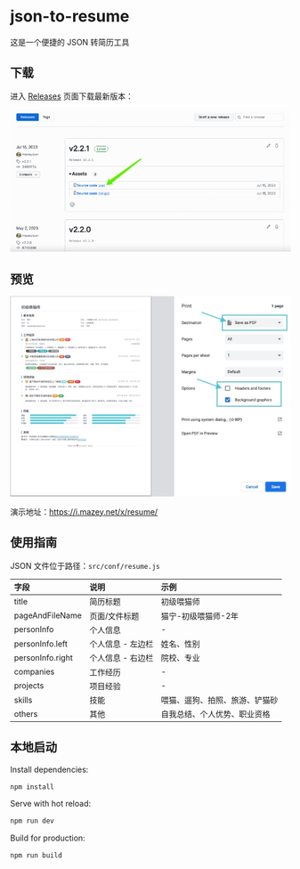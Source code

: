 # json-to-resume

这是一个便捷的 JSON 转简历工具

## 下载

进入 [Releases](https://github.com/mazeyqian/json-to-resume/releases) 页面下载最新版本：

![Releases](./images/json-to-resume-releases-145242-w800.png)

## 预览

![Print](./images/json-to-resume-print-v1-w800.jpg)

演示地址：<https://i.mazey.net/x/resume/>

## 使用指南

JSON 文件位于路径：`src/conf/resume.js`

| 字段 | 说明 | 示例 |
| :------------ | :------------ | :------------ |
| title | 简历标题 | 初级喂猫师 |
| pageAndFileName | 页面/文件标题 | 猫宁-初级喂猫师-2年 |
| personInfo | 个人信息 | - |
| personInfo.left | 个人信息 - 左边栏 | 姓名、性别 |
| personInfo.right | 个人信息 - 右边栏  |  院校、专业 |
| companies | 工作经历 | - |
| projects | 项目经验 | - |
| skills | 技能 | 喂猫、遛狗、拍照、旅游、铲猫砂 |
| others | 其他 | ⾃我总结、个人优势、职业资格 |

## 本地启动

Install dependencies:

```bash
npm install
```

Serve with hot reload:

```bash
npm run dev
```

Build for production:

```bash
npm run build
```
